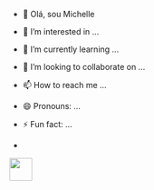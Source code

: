 - 👋 Olá, sou Michelle
- 👀 I’m interested in ...
- 🌱 I’m currently learning ...
- 💞️ I’m looking to collaborate on ...
- 📫 How to reach me ...
- 😄 Pronouns: ...
- ⚡ Fun fact: ...

- 
<img src="https://cdn.jsdelivr.net/gh/devicons/devicon@latest/icons/threedsmax/threedsmax-original.svg"  width="40" height="40"/>
